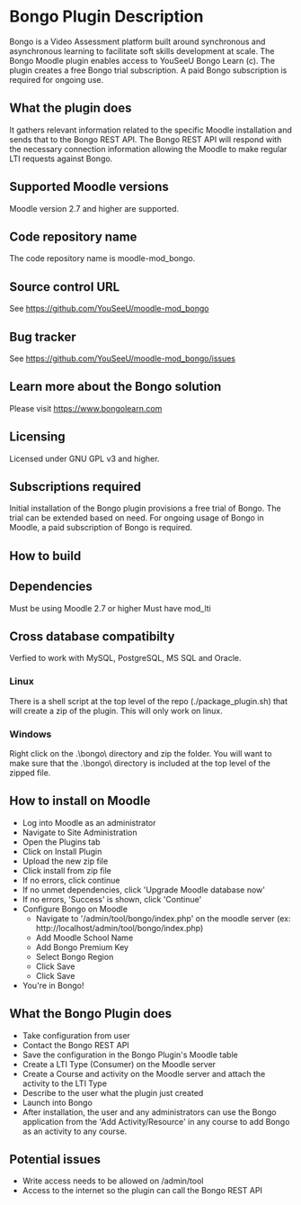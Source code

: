 # Bongo Plugin Description
Bongo is a Video Assessment platform built around synchronous and asynchronous learning
to facilitate soft skills development at scale.
The Bongo Moodle plugin enables access to YouSeeU Bongo Learn (c). The plugin creates a free Bongo trial subscription. A paid Bongo subscription is required for ongoing use.

## What the plugin does
It gathers relevant information related to the specific Moodle installation and 
sends that to the Bongo REST API. The Bongo REST API will respond with the necessary connection information allowing 
the Moodle to make regular LTI requests against Bongo.

## Supported Moodle versions
Moodle version 2.7 and higher are supported.

## Code repository name
The code repository name is moodle-mod_bongo.

## Source control URL
See https://github.com/YouSeeU/moodle-mod_bongo

## Bug tracker
See https://github.com/YouSeeU/moodle-mod_bongo/issues

## Learn more about the Bongo solution
Please visit https://www.bongolearn.com

## Licensing
Licensed under GNU GPL v3 and higher.

## Subscriptions required
Initial installation of the Bongo plugin provisions a free trial of Bongo. The trial can be extended based on need. For ongoing usage of Bongo in Moodle, a paid subscription of Bongo is required.

## How to build

## Dependencies
Must be using Moodle 2.7 or higher
Must have mod_lti

## Cross database compatibilty
Verfied to work with MySQL, PostgreSQL, MS SQL and Oracle.

### Linux
There is a shell script at the top level of the repo (./package_plugin.sh) that will create a zip of the plugin.  This
will only work on linux.

### Windows
Right click on the .\bongo\ directory and zip the folder. You will want to make sure that the .\bongo\ directory is
included at the top level of the zipped file.

## How to install on Moodle
* Log into Moodle as an administrator
* Navigate to Site Administration
* Open the Plugins tab
* Click on Install Plugin
* Upload the new zip file
* Click install from zip file
* If no errors, click continue
* If no unmet dependencies, click 'Upgrade Moodle database now'
* If no errors, 'Success' is shown, click 'Continue'
* Configure Bongo on Moodle
    * Navigate to '/admin/tool/bongo/index.php' on the moodle server (ex: http://localhost/admin/tool/bongo/index.php)
    * Add Moodle School Name
    * Add Bongo Premium Key
    * Select Bongo Region
    * Click Save
    * Click Save
* You're in Bongo!

## What the Bongo Plugin does
* Take configuration from user
* Contact the Bongo REST API
* Save the configuration in the Bongo Plugin's Moodle table
* Create a LTI Type (Consumer) on the Moodle server
* Create a Course and activity on the Moodle server and attach the activity to the LTI Type
* Describe to the user what the plugin just created
* Launch into Bongo
* After installation, the user and any administrators can use the Bongo application from the 'Add Activity/Resource' in any course to add Bongo as an activity to any course.

## Potential issues
* Write access needs to be allowed on <Moodle root>/admin/tool
* Access to the internet so the plugin can call the Bongo REST API
